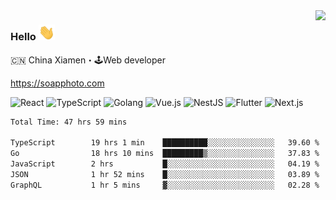 <img align="right" src="https://github-readme-stats.vercel.app/api?username=yiiu&show_icons=false&bg_color=30,e96443,904e95&title_color=fff&text_color=fff" />

### Hello <img src="https://raw.githubusercontent.com/ABSphreak/ABSphreak/master/gifs/Hi.gif" width="26px" />
 
🇨🇳 China Xiamen・🕹Web developer

https://soapphoto.com

<p align="left"><img src="https://cdn.svgporn.com/logos/react.svg" alt="React" width="32" height="32"/> <img src="https://cdn.svgporn.com/logos/typescript-icon.svg" alt="TypeScript" width="32" height="32"/> <img src="https://cdn.svgporn.com/logos/gopher.svg" alt="Golang" width="32" height="32"/> <img src="https://cdn.svgporn.com/logos/vue.svg" alt="Vue.js" width="32" height="32"/> <img src="https://cdn.svgporn.com/logos/nestjs.svg" alt="NestJS" width="32" height="32"/> <img src="https://cdn.svgporn.com/logos/flutter.svg" alt="Flutter" width="32" height="32"/> <img src="https://cdn.svgporn.com/logos/nextjs-icon.svg" alt="Next.js" width="32" height="32"/></p>


<!--START_SECTION:waka-->

```txt
Total Time: 47 hrs 59 mins

TypeScript        19 hrs 1 min    ██████████░░░░░░░░░░░░░░░   39.60 %
Go                18 hrs 10 mins  █████████▒░░░░░░░░░░░░░░░   37.83 %
JavaScript        2 hrs           █░░░░░░░░░░░░░░░░░░░░░░░░   04.19 %
JSON              1 hr 52 mins    █░░░░░░░░░░░░░░░░░░░░░░░░   03.89 %
GraphQL           1 hr 5 mins     ▓░░░░░░░░░░░░░░░░░░░░░░░░   02.28 %
```

<!--END_SECTION:waka-->
